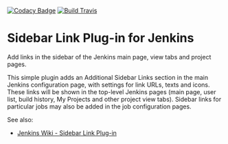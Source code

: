 [![Codacy Badge](https://api.codacy.com/project/badge/Grade/a407e4ad46904590bb9bb7bc1878f17b)](https://app.codacy.com/app/damianszczepanik/sidebar-link-plugin?utm_source=github.com&utm_medium=referral&utm_content=jenkinsci/sidebar-link-plugin&utm_campaign=Badge_Grade_Dashboard)
[![Build Travis](https://img.shields.io/travis/jenkinsci/sidebar-link-plugin/master.svg)](https://travis-ci.org/jenkinsci/sidebar-link-plugin)

# Sidebar Link Plug-in for Jenkins

Add links in the sidebar of the Jenkins main page, view tabs and project pages.

This simple plugin adds an Additional Sidebar Links section in the main Jenkins configuration page, with settings for link URLs, texts and icons. These links will be shown in the top-level Jenkins pages (main page, user list, build history, My Projects and other project view tabs). Sidebar links for particular jobs may also be added in the job configuration pages.

See also:

- [Jenkins Wiki - Sidebar Link Plug-in](https://wiki.jenkins-ci.org/display/JENKINS/Sidebar-Link+Plugin)
